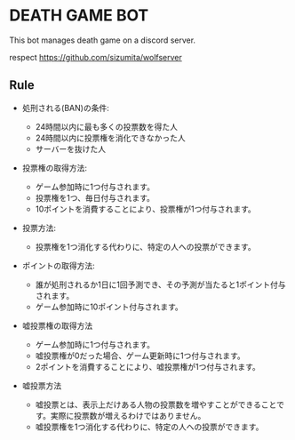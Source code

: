 # DEATH GAME BOT

This bot manages death game on a discord server.

respect https://github.com/sizumita/wolfserver

## Rule

- 処刑される(BAN)の条件:
  - 24時間以内に最も多くの投票数を得た人
  - 24時間以内に投票権を消化できなかった人
  - サーバーを抜けた人

- 投票権の取得方法:
  - ゲーム参加時に1つ付与されます。
  - 投票権を1つ、毎日付与されます。
  - 10ポイントを消費することにより、投票権が1つ付与されます。

- 投票方法:
  - 投票権を1つ消化する代わりに、特定の人への投票ができます。

- ポイントの取得方法:
  - 誰が処刑されるか1日に1回予測でき、その予測が当たると1ポイント付与されます。
  - ゲーム参加時に10ポイント付与されます。

- 嘘投票権の取得方法
  - ゲーム参加時に1つ付与されます。
  - 嘘投票権が0だった場合、ゲーム更新時に1つ付与されます。
  - 2ポイントを消費することにより、嘘投票権が1つ付与されます。

- 嘘投票方法
  - 嘘投票とは、表示上だけある人物の投票数を増やすことができることです。実際に投票数が増えるわけではありません。
  - 嘘投票権を1つ消化する代わりに、特定の人への投票ができます。
